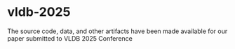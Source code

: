 # vldb-2025
The source code, data, and other artifacts have been made available for our paper submitted to VLDB 2025 Conference 
